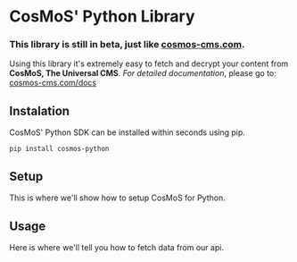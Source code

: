 # CosMoS' Python Library
### **This library is still in beta, just like [cosmos-cms.com](https://cosmos-cms.com).**
Using this library it's extremely easy to fetch and decrypt your content from **CosMoS, The Universal CMS**.
*For detailed documentation*, please go to: [cosmos-cms.com/docs](https://cosmos-cms.com/docs)


## Instalation
CosMoS' Python SDK can be installed within seconds using pip.
```
pip install cosmos-python
```

## Setup
This is where we'll show how to setup CosMoS for Python.

## Usage
Here is where we'll tell you how to fetch data from our api.
